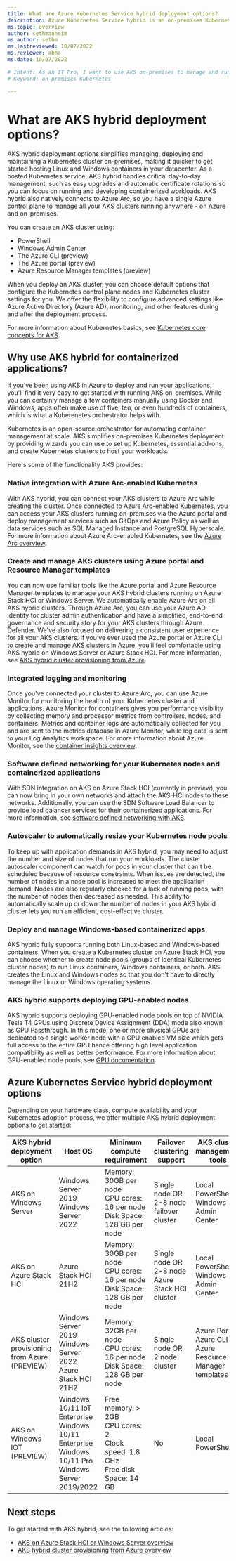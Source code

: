 ```yaml
---
title: What are Azure Kubernetes Service hybrid deployment options?
description: Azure Kubernetes Service hybrid is an on-premises Kubernetes implementation of Azure Kubernetes Service (AKS), which automates running containerized applications at scale.
ms.topic: overview
author: sethmanheim
ms.author: sethm 
ms.lastreviewed: 10/07/2022
ms.reviewer: abha
ms.date: 10/07/2022

# Intent: As an IT Pro, I want to use AKS on-premises to manage and run containerized workloads.
# Keyword: on-premises Kubernetes

---
```

# What are AKS hybrid deployment options?

AKS hybrid deployment options simplifies managing, deploying and maintaining a Kubernetes cluster on-premises, making it quicker to get started hosting Linux and Windows containers in your datacenter. As a hosted Kubernetes service, AKS hybrid handles critical day-to-day management, such as easy upgrades and automatic certificate rotations so you can focus on running and developing containerized workloads. AKS hybrid also natively connects to Azure Arc, so you have a single Azure control plane to manage all your AKS clusters running anywhere - on Azure and on-premises.

You can create an AKS cluster using:

- PowerShell
- Windows Admin Center
- The Azure CLI (preview)
- The Azure portal (preview)
- Azure Resource Manager templates (preview)

When you deploy an AKS cluster, you can choose default options that configure the Kubernetes control plane nodes and Kubernetes cluster settings for you. We offer the flexibility to configure advanced settings like Azure Active Directory (Azure AD), monitoring, and other features during and after the deployment process.

For more information about Kubernetes basics, see [Kubernetes core concepts for AKS](kubernetes-concepts.md).

## Why use AKS hybrid for containerized applications?

If you've been using AKS in Azure to deploy and run your applications, you'll find it very easy to get started with running AKS on-premises. While you can certainly manage a few containers manually using Docker and Windows, apps often make use of five, ten, or even hundreds of containers, which is what a Kuberenetes orchestrator helps with.

Kubernetes is an open-source orchestrator for automating container management at scale. AKS simplifies on-premises Kubernetes deployment by providing wizards you can use to set up Kubernetes, essential add-ons, and create Kubernetes clusters to host your workloads.

Here's some of the functionality AKS provides:

### Native integration with Azure Arc-enabled Kubernetes

With AKS hybrid, you can connect your AKS clusters to Azure Arc while creating the cluster. Once connected to Azure Arc-enabled Kubernetes, you can access your AKS clusters running on-premises via the Azure portal and deploy management services such as GitOps and Azure Policy as well as data services such as SQL Managed Instance and PostgreSQL Hyperscale. For more information about Azure Arc-enabled Kubernetes, see the [Azure Arc overview](/azure/azure-arc/kubernetes/overview).

### Create and manage AKS clusters using Azure portal and Resource Manager templates

You can now use familiar tools like the Azure portal and Azure Resource Manager templates to manage your AKS hybrid clusters running on Azure Stack HCI or Windows Server. We automatically enable Azure Arc on all AKS hybrid clusters. Through Azure Arc, you can use your Azure AD identity for cluster admin authentication and have a simplified, end-to-end governance and security story for your AKS clusters through Azure Defender. We've also focused on delivering a consistent user experience for all your AKS clusters. If you’ve ever used the Azure portal or Azure CLI to create and manage AKS clusters in Azure, you’ll feel comfortable using AKS hybrid on Windows Server or Azure Stack HCI. For more information, see [AKS hybrid cluster provisioning from Azure](aks-hybrid-preview-overview.md).

### Integrated logging and monitoring

Once you've connected your cluster to Azure Arc, you can use Azure Monitor for monitoring the health of your Kubernetes cluster and applications. Azure Monitor for containers gives you performance visibility by collecting memory and processor metrics from controllers, nodes, and containers. Metrics and container logs are automatically collected for you and are sent to the metrics database in Azure Monitor, while log data is sent to your Log Analytics workspace. For more information about Azure Monitor, see the [container insights overview](/azure/azure-monitor/containers/container-insights-overview).

### Software defined networking for your Kubernetes nodes and containerized applications

With SDN integration on AKS on Azure Stack HCI (currently in preview), you can now bring in your own networks and attach the AKS-HCI nodes to these networks. Additionally, you can use the SDN Software Load Balancer to provide load balancer services for their containerized applications. For more information, see [software defined networking with AKS](software-defined-networking.md).

### Autoscaler to automatically resize your Kubernetes node pools

To keep up with application demands in AKS hybrid, you may need to adjust the number and size of nodes that run your workloads. The cluster autoscaler component can watch for pods in your cluster that can't be scheduled because of resource constraints. When issues are detected, the number of nodes in a node pool is increased to meet the application demand. Nodes are also regularly checked for a lack of running pods, with the number of nodes then decreased as needed. This ability to automatically scale up or down the number of nodes in your AKS hybrid cluster lets you run an efficient, cost-effective cluster.

### Deploy and manage Windows-based containerized apps

AKS hybrid fully supports running both Linux-based and Windows-based containers. When you create a Kubernetes cluster on Azure Stack HCI, you can choose whether to create node pools (groups of identical Kubernetes cluster nodes) to run Linux containers, Windows containers, or both. AKS creates the Linux and Windows nodes so that you don't have to directly manage the Linux or Windows operating systems.

### AKS hybrid supports deploying GPU-enabled nodes

AKS hybrid supports deploying GPU-enabled node pools on top of NVIDIA Tesla T4 GPUs using Discrete Device Assignment (DDA) mode also known as GPU Passthrough. In this mode, one or more physical GPUs are dedicated to a single worker node with a GPU enabled VM size which gets full access to the entire GPU hence offering high level application compatibility as well as better performance. For more information about GPU-enabled node pools, see [GPU documentation](https://github.com/Azure/aks-hybrid/blob/main/preview/GPU/gpu-preview.md).

## Azure Kubernetes Service hybrid deployment options

Depending on your hardware class, compute availability and your Kubernetes adoption process, we offer multiple AKS hybrid deployment options to get started:

AKS hybrid deployment option | Host OS | Minimum compute requirement | Failover clustering support | AKS cluster management tools | Azure Arc integration | 
|-------|-------------------|-----------|----------|---------|---------|
AKS on Windows Server | Windows Server 2019 </br> Windows Server 2022 </br>  | Memory: 30GB per node </br> CPU cores: 16 per node </br> Disk Space: 128 GB per node | Single node OR </br> 2-8 node failover cluster | Local PowerShell </br> Windows Admin Center | Manual Azure Arc integration | 
AKS on Azure Stack HCI | Azure Stack HCI 21H2 | Memory: 30GB per node </br> CPU cores: 16 per node </br> Disk Space: 128 GB per node | Single node OR </br> 2-8 node Azure Stack HCI cluster | Local PowerShell  </br> Windows Admin Center | Manual Azure Arc integration | 
AKS cluster provisioning from Azure (PREVIEW) | Windows Server 2019 </br> Windows Server 2022 </br> Azure Stack HCI 21H2 | Memory: 32GB per node </br> CPU cores: 16 per node </br> Disk Space: 128 GB per node | Single node OR </br> 2 node cluster | Azure Portal  </br> Azure CLI </br> Azure Resource Manager templates | Automatic Azure Arc integration | 
AKS on Windows IOT (PREVIEW) | Windows 10/11 IoT Enterprise </br> Windows 10/11 Enterprise </br> Windows 10/11 Pro </br> Windows Server 2019/2022 | Free memory: > 2GB </br> CPU cores: 2 </br> Clock speed: 1.8 GHz </br> Free disk Space: 14 GB | No | Local PowerShell | Manual Azure Arc integration |

## Next steps

To get started with AKS hybrid, see the following articles:

- [AKS on Azure Stack HCI or Windows Server overview](overview.md)
- [AKS hybrid cluster provisioning from Azure overview](aks-hybrid-preview-overview.md)
